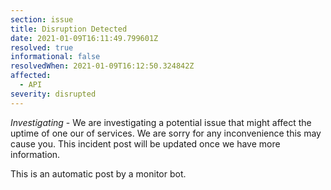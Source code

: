 ```yaml
---
section: issue
title: Disruption Detected
date: 2021-01-09T16:11:49.799601Z
resolved: true
informational: false
resolvedWhen: 2021-01-09T16:12:50.324842Z
affected:
  - API
severity: disrupted
---
```

*Investigating* - We are investigating a potential issue that might affect the uptime of one our of services. We are sorry for any inconvenience this may cause you. This incident post will be updated once we have more information.

This is an automatic post by a monitor bot.
        